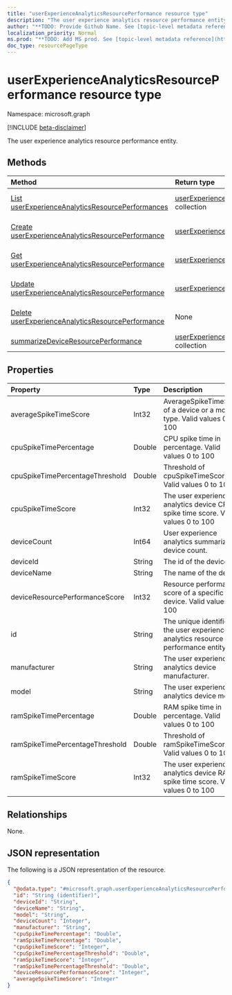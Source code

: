 ```yaml
---
title: "userExperienceAnalyticsResourcePerformance resource type"
description: "The user experience analytics resource performance entity."
author: "**TODO: Provide Github Name. See [topic-level metadata reference](https://msgo.azurewebsites.net/add/document/guidelines/metadata.html#topic-level-metadata)**"
localization_priority: Normal
ms.prod: "**TODO: Add MS prod. See [topic-level metadata reference](https://msgo.azurewebsites.net/add/document/guidelines/metadata.html#topic-level-metadata)**"
doc_type: resourcePageType
---
```


# userExperienceAnalyticsResourcePerformance resource type

Namespace: microsoft.graph

[!INCLUDE [beta-disclaimer](../../includes/beta-disclaimer.md)]

The user experience analytics resource performance entity.

## Methods
|Method|Return type|Description|
|:---|:---|:---|
|[List userExperienceAnalyticsResourcePerformances](../api/userexperienceanalyticsresourceperformance-list.md)|[userExperienceAnalyticsResourcePerformance](../resources/userexperienceanalyticsresourceperformance.md) collection|Get a list of the [userExperienceAnalyticsResourcePerformance](../resources/userexperienceanalyticsresourceperformance.md) objects and their properties.|
|[Create userExperienceAnalyticsResourcePerformance](../api/userexperienceanalyticsresourceperformance-create.md)|[userExperienceAnalyticsResourcePerformance](../resources/userexperienceanalyticsresourceperformance.md)|Create a new [userExperienceAnalyticsResourcePerformance](../resources/userexperienceanalyticsresourceperformance.md) object.|
|[Get userExperienceAnalyticsResourcePerformance](../api/userexperienceanalyticsresourceperformance-get.md)|[userExperienceAnalyticsResourcePerformance](../resources/userexperienceanalyticsresourceperformance.md)|Read the properties and relationships of a [userExperienceAnalyticsResourcePerformance](../resources/userexperienceanalyticsresourceperformance.md) object.|
|[Update userExperienceAnalyticsResourcePerformance](../api/userexperienceanalyticsresourceperformance-update.md)|[userExperienceAnalyticsResourcePerformance](../resources/userexperienceanalyticsresourceperformance.md)|Update the properties of a [userExperienceAnalyticsResourcePerformance](../resources/userexperienceanalyticsresourceperformance.md) object.|
|[Delete userExperienceAnalyticsResourcePerformance](../api/userexperienceanalyticsresourceperformance-delete.md)|None|Deletes a [userExperienceAnalyticsResourcePerformance](../resources/userexperienceanalyticsresourceperformance.md) object.|
|[summarizeDeviceResourcePerformance](../api/userexperienceanalyticsresourceperformance-summarizedeviceresourceperformance.md)|[userExperienceAnalyticsResourcePerformance](../resources/userexperienceanalyticsresourceperformance.md) collection|**TODO: Add Description**|

## Properties
|Property|Type|Description|
|:---|:---|:---|
|averageSpikeTimeScore|Int32|AverageSpikeTimeScore of a device or a model type. Valid values 0 to 100|
|cpuSpikeTimePercentage|Double|CPU spike time in percentage. Valid values 0 to 100|
|cpuSpikeTimePercentageThreshold|Double|Threshold of cpuSpikeTimeScore. Valid values 0 to 100|
|cpuSpikeTimeScore|Int32|The user experience analytics device CPU spike time score. Valid values 0 to 100|
|deviceCount|Int64|User experience analytics summarized device count.|
|deviceId|String|The id of the device.|
|deviceName|String|The name of the device.|
|deviceResourcePerformanceScore|Int32|Resource performance score of a specific device. Valid values 0 to 100|
|id|String|The unique identifier of the user experience analytics resource performance entity.|
|manufacturer|String|The user experience analytics device manufacturer.|
|model|String|The user experience analytics device model.|
|ramSpikeTimePercentage|Double|RAM spike time in percentage. Valid values 0 to 100|
|ramSpikeTimePercentageThreshold|Double|Threshold of ramSpikeTimeScore. Valid values 0 to 100|
|ramSpikeTimeScore|Int32|The user experience analytics device RAM spike time score. Valid values 0 to 100|

## Relationships
None.

## JSON representation
The following is a JSON representation of the resource.
<!-- {
  "blockType": "resource",
  "keyProperty": "id",
  "@odata.type": "microsoft.graph.userExperienceAnalyticsResourcePerformance",
  "openType": false
}
-->
``` json
{
  "@odata.type": "#microsoft.graph.userExperienceAnalyticsResourcePerformance",
  "id": "String (identifier)",
  "deviceId": "String",
  "deviceName": "String",
  "model": "String",
  "deviceCount": "Integer",
  "manufacturer": "String",
  "cpuSpikeTimePercentage": "Double",
  "ramSpikeTimePercentage": "Double",
  "cpuSpikeTimeScore": "Integer",
  "cpuSpikeTimePercentageThreshold": "Double",
  "ramSpikeTimeScore": "Integer",
  "ramSpikeTimePercentageThreshold": "Double",
  "deviceResourcePerformanceScore": "Integer",
  "averageSpikeTimeScore": "Integer"
}
```

